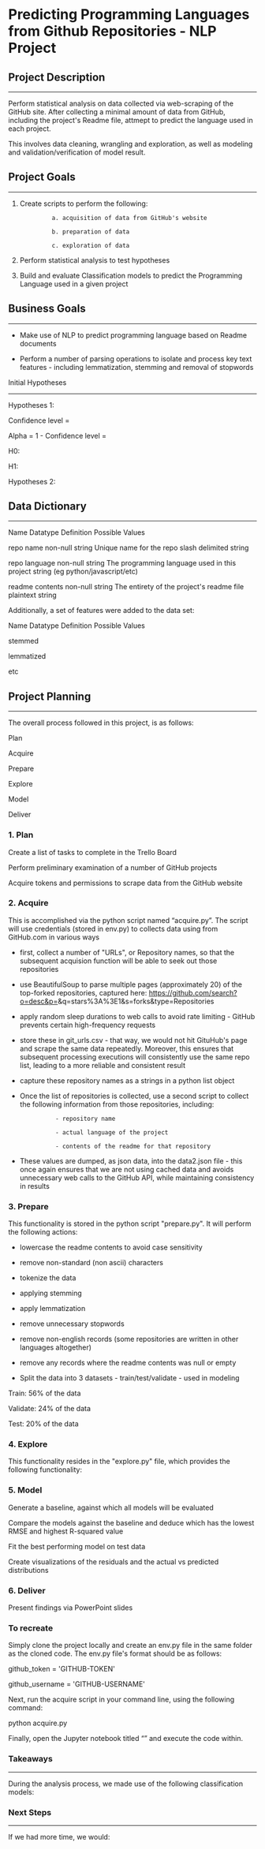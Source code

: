 # Predicting Programming Languages from Github Repositories  - NLP Project 

 

## Project Description

-------------------

Perform statistical analysis on data collected via web-scraping of the GitHub site. After collecting a minimal amount of data from GitHub, including the project's Readme file, attmept to predict the language used in each project.

 

This involves data cleaning, wrangling and exploration, as well as modeling and validation/verification of model result.

 

## Project Goals

-------------

1. Create scripts to perform the following:

                a. acquisition of data from GitHub's website

                b. preparation of data

                c. exploration of data

2. Perform statistical analysis to test hypotheses

3. Build and evaluate Classification models to predict the Programming Language used in a given project

 

## Business Goals

--------------

- Make use of NLP to predict programming language based on Readme documents

- Perform a number of parsing operations to isolate and process key text features - including lemmatization, stemming and removal of stopwords

 

Initial Hypotheses

------------------

Hypotheses 1:

 

Confidence level =

Alpha = 1 - Confidence level =

H0:

H1:

Hypotheses 2:

 

## Data Dictionary

---------------

Name    Datatype             Definition            Possible Values

repo name          non-null string   Unique name for the repo            slash delimited string

repo language   non-null string   The programming language used in this project  string (eg python/javascript/etc)

readme contents             non-null string   The entirety of the project's readme file plaintext string

 

Additionally, a set of features were added to the data set:

 

Name    Datatype             Definition            Possible Values

stemmed           

lemmatized

etc

 

## Project Planning

----------------

The overall process followed in this project, is as follows:

 

Plan

Acquire

Prepare

Explore

Model

Deliver

 

### 1. Plan

Create a list of tasks to complete in the Trello Board

Perform preliminary examination of a number of GitHub projects

Acquire tokens and permissions to scrape data from the GitHub website

 

### 2. Acquire

This is accomplished via the python script named “acquire.py”. The script will use credentials (stored in env.py) to collects data using from GitHub.com in various ways

- first, collect a number of "URLs", or Repository names, so that the subsequent acquision function will be able to seek out those repositories

- use BeautifulSoup to parse multiple pages (approximately 20) of the top-forked repositories, captured here: https://github.com/search?o=desc&p=<pageNumber>&q=stars%3A%3E1&s=forks&type=Repositories

- apply random sleep durations to web calls to avoid rate limiting - GitHub prevents certain high-frequency requests

- store these in git_urls.csv - that way, we would not hit GituHub's page and scrape the same data repeatedly. Moreover, this ensures that subsequent processing executions will consistently use the same repo list, leading to a more reliable and consistent result

- capture these repository names as a strings in  a python list object

- Once the list of repositories is collected, use a second script to collect the following information from those repositories, including:

                - repository name

                - actual language of the project

                - contents of the readme for that repository

- These values are dumped, as json data, into the data2.json file - this once again ensures that we are not using cached data and avoids unnecessary web calls to the GitHub API, while maintaining consistency in results

 

### 3. Prepare

This functionality is stored in the python script "prepare.py". It will perform the following actions:

- lowercase the readme contents to avoid case sensitivity

- remove non-standard (non ascii) characters

- tokenize the data

- applying stemming

- apply lemmatization

- remove unnecessary stopwords

- remove non-english records (some repositories are written in other languages altogether)

- remove any records where the readme contents was null or empty

- Split the data into 3 datasets - train/test/validate - used in modeling

Train: 56% of the data

Validate: 24% of the data

Test: 20% of the data

 

### 4. Explore

This functionality resides in the "explore.py" file, which provides the following functionality:

 

 

### 5. Model

Generate a baseline, against which all models will be evaluated

Compare the models against the baseline and deduce which has the lowest RMSE and highest R-squared value

Fit the best performing model on test data

Create visualizations of the residuals and the actual vs predicted distributions

 

### 6. Deliver

Present findings via PowerPoint slides


### To recreate

Simply clone the project locally and create an env.py file in the same folder as the cloned code. The env.py file's format should be as follows:

 
github_token = 'GITHUB-TOKEN'

github_username = 'GITHUB-USERNAME'


Next, run the acquire script in your command line, using the following command:

python acquire.py

 

Finally, open the Jupyter notebook titled “” and execute the code within.

 


### Takeaways

---------

During the analysis process, we made use of the following classification  models:

 

 

### Next Steps

----------

If we had more time, we would:
